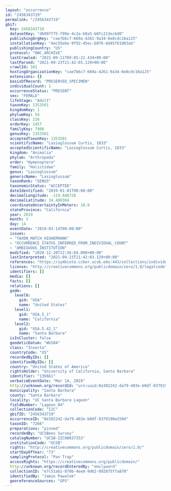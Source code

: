 ```yaml
---
layout: "occurrence"
id: "2456343719"
permalink: "/2456343719"
gbif:
  key: 2456343719
  datasetKey: "d6097f75-f99e-4c2a-b8a5-b0fc213ecbd0"
  publishingOrgKey: "cae7b6c7-669a-4261-9a34-6e8cdc16a125"
  installationKey: "4ec55ebe-9f92-45ec-b076-dd45f61003ab"
  publishingCountry: "US"
  protocol: "DWC_ARCHIVE"
  lastCrawled: "2021-09-11T09:05:22.434+00:00"
  lastParsed: "2021-09-23T21:42:03.129+00:00"
  crawlId: 161
  hostingOrganizationKey: "cae7b6c7-669a-4261-9a34-6e8cdc16a125"
  extensions: {}
  basisOfRecord: "PRESERVED_SPECIMEN"
  individualCount: 1
  occurrenceStatus: "PRESENT"
  sex: "FEMALE"
  lifeStage: "Adult"
  taxonKey: 1353501
  kingdomKey: 1
  phylumKey: 54
  classKey: 216
  orderKey: 1457
  familyKey: 7908
  genusKey: 1353501
  acceptedTaxonKey: 1353501
  scientificName: "Lasioglossum Curtis, 1833"
  acceptedScientificName: "Lasioglossum Curtis, 1833"
  kingdom: "Animalia"
  phylum: "Arthropoda"
  order: "Hymenoptera"
  family: "Halictidae"
  genus: "Lasioglossum"
  genericName: "Lasioglossum"
  taxonRank: "GENUS"
  taxonomicStatus: "ACCEPTED"
  dateIdentified: "2019-01-01T00:00:00"
  decimalLongitude: -119.848728
  decimalLatitude: 34.408304
  coordinateUncertaintyInMeters: 10.0
  stateProvince: "California"
  year: 2019
  month: 3
  day: 14
  eventDate: "2019-03-14T00:00:00"
  issues:
  - "TAXON_MATCH_HIGHERRANK"
  - "OCCURRENCE_STATUS_INFERRED_FROM_INDIVIDUAL_COUNT"
  - "AMBIGUOUS_INSTITUTION"
  modified: "2020-12-28T12:56:04.000+00:00"
  lastInterpreted: "2021-09-23T21:42:03.129+00:00"
  references: "https://symbiota.ccber.ucsb.edu:443/collections/individual/index.php?occid=136661"
  license: "http://creativecommons.org/publicdomain/zero/1.0/legalcode"
  identifiers: []
  media: []
  facts: []
  relations: []
  gadm:
    level0:
      gid: "USA"
      name: "United States"
    level1:
      gid: "USA.5_1"
      name: "California"
    level2:
      gid: "USA.5.42_1"
      name: "Santa Barbara"
  isInCluster: false
  geodeticDatum: "WGS84"
  class: "Insecta"
  countryCode: "US"
  recordedByIDs: []
  identifiedByIDs: []
  country: "United States of America"
  rightsHolder: "University of California, Santa Barbara"
  identifier: "136661"
  verbatimEventDate: "Mar 14, 2019"
  http://unknown.org/recordId: "urn:uuid:8e302242-da79-403e-b0df-0379190e250d"
  municipality: "Santa Barbara"
  county: "Santa Barbara"
  locality: "UC Santa Barbara Lagoon"
  fieldNumber: "Lagoon_04"
  collectionCode: "IZC"
  gbifID: "2456343719"
  occurrenceID: "8e302242-da79-403e-b0df-0379190e250d"
  taxonID: "7266"
  preparations: "pinned"
  recordedBy: "UCSBees Survey"
  catalogNumber: "UCSB-IZC00037353"
  institutionCode: "UCSB"
  rights: "http://creativecommons.org/publicdomain/zero/1.0/"
  startDayOfYear: "73"
  samplingProtocol: "Pan Trap"
  accessRights: "https://creativecommons.org/publicdomain/"
  http://unknown.org/recordEnteredBy: "emilyward"
  collectionID: "e7c51ab1-870b-4ee8-9d62-092875ffa870"
  identifiedBy: "Jamie Pawalek"
  georeferenceSources: "GPS"
---
```

